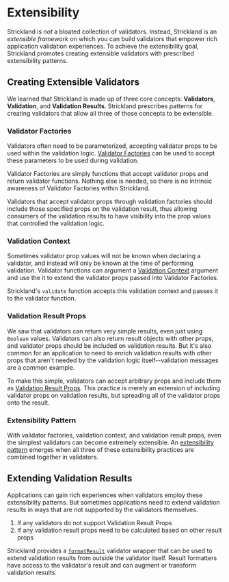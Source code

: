 # Extensibility

Strickland is _not_ a bloated collection of validators. Instead, Strickland is an _extensible framework_ on which you can build validators that empower rich application validation experiences. To achieve the extensibility goal, Strickland promotes creating extensible validators with prescribed extensibility patterns.

## Creating Extensible Validators

We learned that Strickland is made up of three core concepts: **Validators**, **Validation**, and **Validation Results**. Strickland prescribes patterns for creating validators that allow all three of those concepts to be extensible.

### Validator Factories

Validators often need to be parameterized, accepting validator props to be used within the validation logic. [Validator Factories](validator-factories.md) can be used to accept these parameters to be used during validation.

Validator Factories are simply functions that accept validator props and return validator functions. Nothing else is needed, so there is no intrinsic awareness of Validator Factories within Strickland.

Validators that accept validator props through validation factories should include those specified props on the validation result, thus allowing consumers of the validation results to have visibility into the prop values that controlled the validation logic.

### Validation Context

Sometimes validator prop values will not be known when declaring a validator, and instead will only be known at the time of performing validation. Validator functions can argument a [Validation Context](validation-context.md) argument and use the it to extend the validator props passed into Validator Factories.

Strickland's `validate` function accepts this validation context and passes it to the validator function.

### Validation Result Props

We saw that validators can return very simple results, even just using `Boolean` values. Validators can also return result objects with other props, and validator props should be included on validation results. But it's also common for an application to need to enrich validation results with other props that aren't needed by the validation logic itself--validation messages are a common example.

To make this simple, validators can accept arbitrary props and include them as [Validation Result Props](validation-result-props.md). This practice is merely an extension of including validator props on validation results, but spreading all of the validator props onto the result.

### Extensibility Pattern

With validator factories, validation context, and validation result props, even the simplest validators can become extremely extensible. An [extensibility pattern](extensibility-pattern.md) emerges when all three of these extensibility practices are combined together in validators.

## Extending Validation Results

Applications can gain rich experiences when validators employ these extensibility patterns. But sometimes applications need to extend validation results in ways that are not supported by the validators themselves.

1. If any validators do not support Validation Result Props
2. If any validation result props need to be calculated based on other result props

Strickland provides a [`formatResult`](formatresult.md) validator wrapper that can be used to extend validation results from outside the validator itself. Result formatters have access to the validator's result and can augment or transform validation results.
